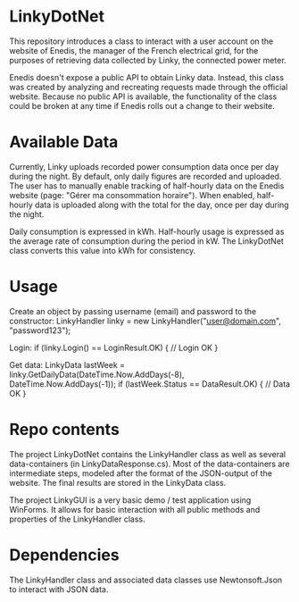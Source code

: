 # LinkyDotNet

This repository introduces a class to interact with a user account on the website of Enedis, the manager of the French electrical grid, for the purposes of retrieving data collected by Linky, the connected power meter.

Enedis doesn't expose a public API to obtain Linky data. Instead, this class was created by analyzing and recreating requests made through the official website. Because no public API is available, the functionality of the class could be broken at any time if Enedis rolls out a change to their website.

# Available Data

Currently, Linky uploads recorded power consumption data once per day during the night. By default, only daily figures are recorded and uploaded. The user has to manually enable tracking of half-hourly data on the Enedis website (page: "Gérer ma consommation horaire"). When enabled, half-hourly data is uploaded along with the total for the day, once per day during the night.

Daily consumption is expressed in kWh. Half-hourly usage is expressed as the average rate of consumption during the period in kW. The LinkyDotNet class converts this value into kWh for consistency.

# Usage

Create an object by passing username (email) and password to the constructor:
    LinkyHandler linky = new LinkyHandler("user@domain.com", "password123");

Login:
    if (linky.Login() == LoginResult.OK)
    {
        // Login OK
    }

Get data:
    LinkyData lastWeek = linky.GetDailyData(DateTime.Now.AddDays(-8), DateTime.Now.AddDays(-1));
    if (lastWeek.Status == DataResult.OK)
    {
        // Data OK
    }
    
# Repo contents

The project LinkyDotNet contains the LinkyHandler class as well as several data-containers (in LinkyDataResponse.cs). Most of the data-containers are intermediate steps, modeled after the format of the JSON-output of the website. The final results are stored in the LinkyData class.
    
The project LinkyGUI is a very basic demo / test application using WinForms. It allows for basic interaction with all public methods and properties of the LinkyHandler class.

# Dependencies

The LinkyHandler class and associated data classes use Newtonsoft.Json to interact with JSON data.
